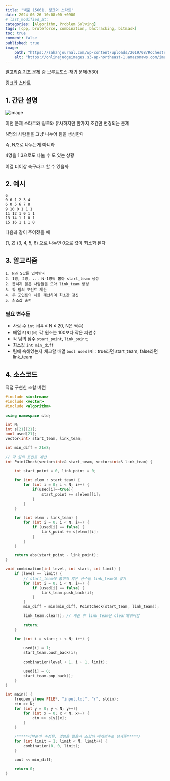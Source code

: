 ```yaml
---
title: "백준 15661. 링크와 스타트"
date: 2024-06-26 10:08:00 +0900
# last_modified_at: 
categories: [Algorithm, Problem Solving] 
tags: [cpp, bruteforce, combination, bactracking, bitmask] 
toc: true
comment: false
published: true
image:
    path: "https://sahanjournal.com/wp-content/uploads/2019/08/Rochester-Soccer-FROST-MPR-Sahan.jpg"
    alt: "https://onlinejudgeimages.s3-ap-northeast-1.amazonaws.com/images/boj-og.png"
---
```


[알고리즘 기초 문제](https://jinhg0214.github.io/posts/problems/) 중 브루트포스-재귀 문제(530)

[링크와 스타트](https://www.acmicpc.net/problem/14889)

## 1. 간단 설명

![image](https://github.com/jinhg0214/jinhg0214.github.io/assets/70011316/855aab13-fe88-4ec1-83e6-a3f1acbdc50b)

이전 문제 스타트와 링크와 유사하지만 한가지 조건만 변경되는 문제

N명의 사람들을 그냥 나누어 팀을 생성한다

즉, N/2로 나누는게 아니라

4명을 1:3으로도 나눌 수 도 있는 상황

이걸 더이상 축구라고 할 수 있을까

## 2. 예시

```
6
0 6 1 2 3 4
6 0 5 6 7 8
9 10 0 1 1 1
11 12 1 0 1 1
13 14 1 1 0 1
15 16 1 1 1 0
```
다음과 같이 주어졌을 때

(1, 2) (3, 4, 5, 6) 으로 나누면 0으로 값이 최소화 된다


## 3. 알고리즘

```
1. N과 S값들 입력받기
2. 1명, 2명, ... N-1명씩 뽑아 start_team 생성
2. 뽑히지 않은 사람들을 모아 link_team 생성
3. 각 팀의 포인트 계산
4. 두 포인트의 차를 계산하여 최소값 갱신
5. 최소값 출력
```

### 필요 변수들
- 사람 수 `int N`(4 ≤ N ≤ 20, N은 짝수)
- 배열 `S[N][N]` 각 원소는 100보다 작은 자연수
- 각 팀의 점수 `start_point`, `link_point`;
- 최소값 `int min_diff` 
- 팀에 속해있는지 체크할 배열 `bool used[N]` : true라면 start_team, false라면 link_team

## 4. 소스코드

직접 구현한 조합 버전

```cpp
#include <iostream>
#include <vector>
#include <algorithm>

using namespace std;

int N;
int s[21][21];
bool used[21];
vector<int> start_team, link_team;

int min_diff = 21e8;

// 각 팀의 포인트 계산
int PointCheck(vector<int>& start_team, vector<int>& link_team) {
	
	int start_point = 0, link_point = 0;

	for (int elem : start_team) {
		for (int i = 0; i < N; i++) {
			if(used[i]==true){
				start_point += s[elem][i];
			}
		}
	}
	
	for (int elem : link_team) {
		for (int i = 0; i < N; i++) {
			if (used[i] == false) {
				link_point += s[elem][i];
			}
		}
	}

	return abs(start_point - link_point);
}

void combination(int level, int start, int limit) {
	if (level == limit) {
		// start_team에 뽑히지 않은 선수들 link_team에 넣기
		for (int i = 0; i < N; i++) {
			if (used[i] == false) {
				link_team.push_back(i);
			}
		}
		min_diff = min(min_diff, PointCheck(start_team, link_team));

		link_team.clear(); // 계산 후 link_team은 clear해줘야함

		return;
	}

	for (int i = start; i < N; i++) {
		
		used[i] = 1; 
		start_team.push_back(i);

		combination(level + 1, i + 1, limit);

		used[i] = 0;
		start_team.pop_back();
	}
}

int main() {
	freopen_s(new FILE*, "input.txt", "r", stdin);
	cin >> N;
	for (int y = 0; y < N; y++){
		for (int x = 0; x < N; x++) {
			cin >> s[y][x];
		}
	}

	/*****이부분이 수정됨. 몇명을 뽑을지 조합의 매개변수로 넘겨줌*****/
	for (int limit = 1; limit < N; limit++) {
		combination(0, 0, limit);
	}

	cout << min_diff;

	return 0;
}
```